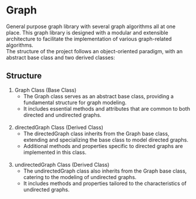 # Graph
General purpose graph library with several graph algorithms all at one place.
This graph library is designed with a modular and extensible architecture to facilitate the implementation of various graph-related algorithms.<br>
The structure of the project follows an object-oriented paradigm, with an abstract base class and two derived classes:

## Structure
1. Graph Class (Base Class)
   - The Graph class serves as an abstract base class, providing a fundamental structure for graph modeling.
   - It includes essential methods and attributes that are common to both directed and undirected graphs.
   <br/>
2. directedGraph Class (Derived Class)
   - The directedGraph class inherits from the Graph base class, extending and specializing the base class to model directed graphs.
   - Additional methods and properties specific to directed graphs are implemented in this class.
   <br/>
3. undirectedGraph Class (Derived Class)
   - The undirectedGraph class also inherits from the Graph base class, catering to the modeling of undirected graphs.
   - It includes methods and properties tailored to the characteristics of undirected graphs.
